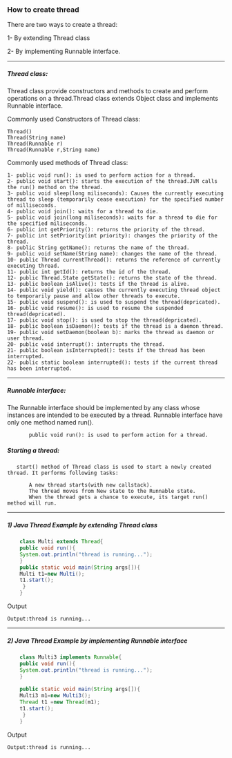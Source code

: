 ### How to create thread

There are two ways to create a thread:

   1- By extending Thread class
   
   2- By implementing Runnable interface.
   
------

##### Thread class:
   
  Thread class provide constructors and methods to create and perform operations on a thread.Thread class extends Object class and implements Runnable interface. 


Commonly used Constructors of Thread class:

    Thread()
    Thread(String name)
    Thread(Runnable r)
    Thread(Runnable r,String name)


Commonly used methods of Thread class:

    1- public void run(): is used to perform action for a thread.
    2- public void start(): starts the execution of the thread.JVM calls the run() method on the thread.
    3- public void sleep(long miliseconds): Causes the currently executing thread to sleep (temporarily cease execution) for the specified number of milliseconds.
    4- public void join(): waits for a thread to die.
    5- public void join(long miliseconds): waits for a thread to die for the specified miliseconds.
    6- public int getPriority(): returns the priority of the thread.
    7- public int setPriority(int priority): changes the priority of the thread.
    8- public String getName(): returns the name of the thread.
    9- public void setName(String name): changes the name of the thread.
    10- public Thread currentThread(): returns the reference of currently executing thread.
    11- public int getId(): returns the id of the thread.
    12- public Thread.State getState(): returns the state of the thread.
    13- public boolean isAlive(): tests if the thread is alive.
    14- public void yield(): causes the currently executing thread object to temporarily pause and allow other threads to execute.
    15- public void suspend(): is used to suspend the thread(depricated).
    16- public void resume(): is used to resume the suspended thread(depricated).
    17- public void stop(): is used to stop the thread(depricated).
    18- public boolean isDaemon(): tests if the thread is a daemon thread.
    19- public void setDaemon(boolean b): marks the thread as daemon or user thread.
    20- public void interrupt(): interrupts the thread.
    21- public boolean isInterrupted(): tests if the thread has been interrupted.
    22- public static boolean interrupted(): tests if the current thread has been interrupted.
    
 ---------
 
 
 ##### Runnable interface:
 The Runnable interface should be implemented by any class whose instances are intended to be executed by a thread. Runnable interface have only one method named run().
       
           public void run(): is used to perform action for a thread.
       
 ##### Starting a thread:
       start() method of Thread class is used to start a newly created thread. It performs following tasks:
       
           A new thread starts(with new callstack).
           The thread moves from New state to the Runnable state.
           When the thread gets a chance to execute, its target run() method will run.


-------

##### 1) Java Thread Example by extending Thread class

```java
    class Multi extends Thread{  
    public void run(){  
    System.out.println("thread is running...");  
    }  
    public static void main(String args[]){  
    Multi t1=new Multi();  
    t1.start();  
     }  
    }  
```
Output
```
Output:thread is running...
```


--------

##### 2) Java Thread Example by implementing Runnable interface

```java
    class Multi3 implements Runnable{  
    public void run(){  
    System.out.println("thread is running...");  
    }  
      
    public static void main(String args[]){  
    Multi3 m1=new Multi3();  
    Thread t1 =new Thread(m1);  
    t1.start();  
     }  
    }  
```
Output
```
Output:thread is running...
```
 
 
